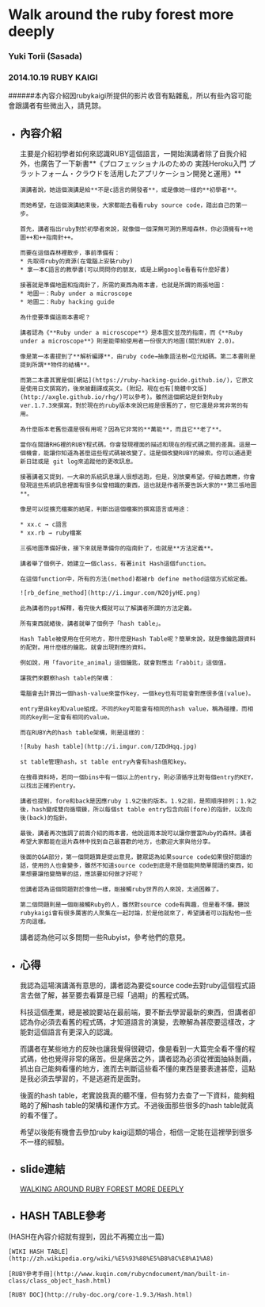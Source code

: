 # Walk around the ruby forest more deeply
### Yuki Torii (Sasada)
### 2014.10.19 RUBY KAIGI

######本內容介紹因rubykaigi所提供的影片收音有點雜亂，所以有些內容可能會跟講者有些微出入，請見諒。




- ##  內容介紹

	 主要是介紹初學者如何來認識RUBY這個語言，一開始演講者除了自我介紹外，也廣告了一下新書**《プロフェッショナルのための 実践Heroku入門 プラットフォーム・クラウドを活用したアプリケーション開発と運用》**
	
	  演講者說，她這個演講是給**不是c語言的開發者**，或是像她一樣的**初學者**。
	  
	  而她希望，在這個演講結束後，大家都能去看看ruby source code，踏出自己的第一步。
	  
	  首先，講者指出ruby對於初學者來說，就像個一個深無可測的黑暗森林，你必須擁有++地圖++和++指南針++。
	  
	  而要在這個森林裡散步，事前準備有：
	  * 先取得ruby的資源(在電腦上安裝ruby)
	  * 拿一本C語言的教學書(可以問問你的朋友，或是上網google看看有什麼好書)
	
	  接著就是準備地圖和指南針了，所需的東西為兩本書，也就是所謂的兩張地圖：
	  * 地圖一：Ruby under a microscope 
	  * 地圖二：Ruby hacking guide
	
	  為什麼要準備這兩本書呢？
	  
	  講者認為《**Ruby under a microscope**》是本圖文並茂的指南，而《**Ruby under a microscope**》則是能帶給使用者一份很大的地圖(關於RUBY 2.0)。
	  
	  像是第一本書提到了**解析編譯**，由ruby code→抽象語法樹→位元組碼。第二本書則是提到所謂**物件的結構**。
	  
	  而第二本書其實是個[網站](https://ruby-hacking-guide.github.io/)，它原文是使用日文撰寫的，後來被翻譯成英文。(附記，現在也有[簡體中文版](http://axgle.github.io/rhg/)可以參考)。雖然這個網站是針對Ruby ver.1.7.3來撰寫，對於現在的ruby版本來說已經是很舊的了，但它還是非常非常的有用。
	  
	  為什麼版本老舊但還是很有用呢？因為它非常的**萬能**，而且它**老了**。
	  
	  當你在閱讀RHG裡的RUBY程式碼，你會發現裡面的描述和現在的程式碼之間的差異。這是一個機會，能讓你知道為甚麼這些程式碼被改變了。這是個改變RUBY的線索。你可以通過更新日誌或是 git log來追蹤他的更改訊息。
	  
	  接著講者又提到，一大串的系統訊息讓人很想逃跑，但是，別放棄希望。仔細去瞧瞧，你會發現這些系統訊息裡面有很多似曾相識的東西，這也就是作者所要告訴大家的**第三張地圖**。
	  
	  像是可以從擴充檔案的結尾，判斷出這個檔案的撰寫語言或用途：
	  
	  * xx.c → c語言
	  * xx.rb → ruby檔案
	  
	  三張地圖準備好後，接下來就是準備你的指南針了，也就是**方法定義**。
	  
	  講者舉了個例子，她建立一個class，有著init Hash這個function。
	  
	  在這個function中，所有的方法(method)都被rb define method這個方式給定義。
	  
	  ![rb_define_method](http://i.imgur.com/N20jyHE.png)
	  
	  此為講者的ppt解釋，看完後大概就可以了解講者所謂的方法定義。
	  
	  所有東西就緒後，講者就舉了個例子「hash table」。
	  
	  Hash Table被使用在任何地方，那什麼是Hash Table呢？簡單來說，就是像鑰匙跟資料的配對。用什麼樣的鑰匙，就會出現對應的資料。
	  
	  例如說，用「favorite_animal」這個鑰匙，就會對應出「rabbit」這個值。
	  
	  讓我們來觀察hash table的架構：
	  
	  電腦會去計算出一個hash-value來當作key，一個key也有可能會對應很多值(value)。
	  
	  entry是由key和value組成，不同的key可能會有相同的hash value，稱為碰撞，而相同的key則一定會有相同的value。
	  
	  而在RUBY內的hash table架構，則是這樣的：
	  
	  ![Ruby hash table](http://i.imgur.com/IZDdHqq.jpg)
	  
	  st table管理hash，st table entry內會有hash值和key。
	  
	  在搜尋資料時，若同一個bins中有一個以上的entry，則必須循序比對每個entry的KEY，以找出正確的entry。
	
	  講者也提到，fore和back是因應ruby 1.9之後的版本。1.9之前，是照順序排列；1.9之後，hash變成雙向循環鍊，所以每個st table entry包含向前(fore)的指針，以及向後(back)的指針。
	  
	  最後，講者再次強調了前面介紹的兩本書，他說這兩本說可以讓你豐富Ruby的森林。講者希望大家都能在這片森林中找到自己最喜歡的地方，也歡迎大家與他分享。

	  後面的Q&A部分，第一個問題算是提出意見，聽眾認為如果source code如果很好閱讀的話，使用的人也會變多，雖然不知道source code到底是不是個能夠簡單閱讀的東西，如果想要讓他變簡單的話，應該要如何做才好呢？

	  但講者認為這個問題對於像他一樣，剛接觸ruby世界的人來說，太過困難了。

	  第二個問題則是一個剛接觸Ruby的人，雖然對source code有興趣，但是看不懂。聽說rubykaigi會有很多厲害的人聚集在一起討論，於是他就來了，希望講者可以指點他一些方向這樣。

	講者認為他可以多問問一些Rubyist，參考他們的意見。





- ## 心得


	我認為這場演講滿有意思的，講者認為要從source code去對ruby這個程式語言去做了解，甚至要去看算是已經「過期」的舊程式碼。

	科技這個產業，總是被說要站在最前端，要不斷去學習最新的東西，但講者卻認為你必須去看舊的程式碼，才知道語言的演變，去瞭解為甚麼要這樣改，才能對這個語言有更深入的認識。

	而講者在某些地方的反映也讓我覺得很親切，像是看到一大篇完全看不懂的程式碼，他也覺得非常的痛苦。但是痛苦之外，講者認為必須從裡面抽絲剝繭，抓出自己能夠看懂的地方，進而去判斷這些看不懂的東西是要表達甚麼，這點是我必須去學習的，不是逃避而是面對。

	後面的hash table，老實說我真的聽不懂，但有努力去查了一下資料，能夠粗略的了解hash table的架構和運作方式。不過後面那些很多的hash table就真的看不懂了。

	希望以後能有機會去參加ruby kaigi這類的場合，相信一定能在這裡學到很多不一樣的經驗。




* ## slide連結
		
	[WALKING AROUND RUBY FOREST MORE DEEPLY](https://speakerdeck.com/yotii23/walking-around-the-ruby-forest-more-deeply)

* ## HASH TABLE參考 
(HASH在內容介紹就有提到，因此不再獨立出一篇)

	[WIKI HASH TABLE](http://zh.wikipedia.org/wiki/%E5%93%88%E5%B8%8C%E8%A1%A8)
	
	[RUBY參考手冊](http://www.kuqin.com/rubycndocument/man/built-in-class/class_object_hash.html)

	[RUBY DOC](http://ruby-doc.org/core-1.9.3/Hash.html)

	
	  
	  
  
  